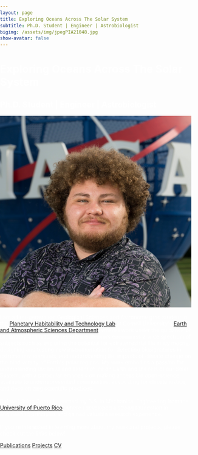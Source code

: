 ```yaml
---
layout: page
title: Exploring Oceans Across The Solar System
subtitle: Ph.D. Student | Engineer | Astrobiologist
bigimg: /assets/img/jpegPIA21048.jpg
show-avatar: false
---
```


<head>
<style>
body {
  background-image: url('/assets/img/37363655772_4d8bd4a4d7_o.jpg');
  background-size: cover;
  background-repeat: no-repeat;
  background-attachment: fixed;
  background-position: center;
  color: white; /* Ensures text is readable */
  margin: 0;
  padding: 0;
}

.overlay {
  position: fixed;
  top: 0;
  left: 0;
  width: 100%;
  height: 100%;
  background: rgba(0, 0, 0, 0.6); /* Darker overlay for better readability */
  backdrop-filter: blur(2px); /* Less intense blur effect */
  z-index: -1; /* Make sure it is behind all content */
}

.container {
  display: flex;
  flex-direction: column;
  align-items: center;
  text-align: center;
  padding: 20px;
}

.subtitle {
  font-size: 1.5rem;
  white-space: nowrap;
}

@media only screen and (max-width: 580px) {
  .subtitle {
    font-size: 1rem; /* Adjust font size for mobile */
  }
}

.bio {
  display: flex;
  flex-direction: column;
  align-items: center;
}

.bio img {
  margin: 20px;
  border-radius: 8px;
  width: 30%; /* Ensure responsive sizing */
}

.bio p {
  text-align: justify;
  max-width: 600px;
}

a {
  color: #00ffcc; /* Stand out color for hyperlinks */
  text-decoration: underline; /* Underline for clear identification */
}

.center-buttons {
  display: flex;
  justify-content: center;
  gap: 20px; /* Space between buttons */
  margin-top: 20px;
}

.button {
  text-decoration: none;
  padding: 10px 20px;
  border: 2px solid white;
  color: white;
  background: transparent;
  transition: background 0.3s, color 0.3s;
}

.button:hover {
  background: white;
  color: black;
}
</style>
</head>

<body>
<div class="overlay"></div>

<div class="container">
  <h1>Exploring Oceans Across The Solar System</h1>
  <h2 class="subtitle">Ph.D. Student | Engineer | Astrobiologist</h2>
</div>

<div class="bio">
  <img src="/assets/img/JorgeCoppin3.jpg" alt="Jorge Coppin-Massanet">
  <p>
    I am a first-generation Geological Sciences and Astronomy grad student in the <a href="https://schmidt.astro.cornell.edu/">Planetary Habitability and Technology Lab</a> at Cornell University's <a href="https://www.eas.cornell.edu/eas">Earth and Atmospheric Sciences Department</a>, where I work under the guidance of Dr. Britney Schmidt. My research endeavors encompass a wide spectrum of subjects such as exploring the potential for extraterrestrial life in icy moons, designing and testing new instrumentation for detecting biosignatures in extreme environments, and understanding the impacts of climate change on the biodiversity of Earth's polar regions. My work embodies a passion for understanding the limits and extent of life on Earth and the rest of our Solar System, with a particular emphasis on making accessible open-science available to underrepresented communities, advocating for climate justice, and decolonizing scientific practices.
    <br><br>
    Before joining Cornell, I earned my B.S. in Mechanical Engineering from the <a href="https://www.uprm.edu/portada/">University of Puerto Rico</a>, where I developed a strong foundation in engineering principles and gained valuable research experience.
    <br><br>
    If you're interested in learning more about my work and projects, please check out the links below!
  </p>
</div>

<div class="center-buttons">
  <a href="/publications" class="button">Publications</a>
  <a href="/projects" class="button">Projects</a>
  <a href="/cv" class="button" target="_blank" rel="noopener noreferrer">CV</a>
</div>
</body>

